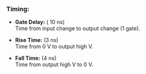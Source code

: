### Timing:
- **Gate Delay:** ( 10 ns)<br>
   Time from input change to output change (1 gate).<br>

- **Rise Time:** (3 ns)<br>
   Time from 0 V to output high V.<br>

- **Fall Time:** (4 ns)<br>
   Time from output high V to 0 V.<br>